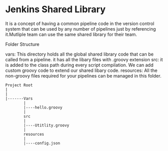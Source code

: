 # Jenkins Shared Library

It is a concept of having a common pipeline code in the version control system that can be used by any number of pipelines just by referencing it.Mutliple team can use the same shared library for their team.

Folder Structure 

vars: This directory holds all the global shared library code that can be called from a pipeline. it has all the libary files with .groovy extension
src: it is added to the class path during every script compilation. We can add custom groovy code to extend our shared libary code.
resources: All the non-groovy files required for your pipelines can be managed in this folder.

```
Project Root
|
|
|-------Vars 
        |
        |----hello.groovy 
        |
        src 
        |
        |----Utitlity.groovy 
        |
        resources
        |
        |----config.json
```
